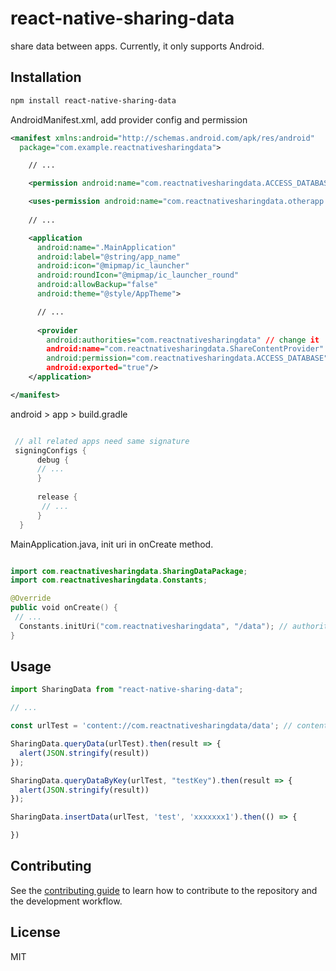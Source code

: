 # react-native-sharing-data

share data between apps. Currently, it only supports Android.

## Installation

```sh
npm install react-native-sharing-data
```

AndroidManifest.xml, add provider config and permission
```xml
<manifest xmlns:android="http://schemas.android.com/apk/res/android"
  package="com.example.reactnativesharingdata">

    // ...

    <permission android:name="com.reactnativesharingdata.ACCESS_DATABASE" android:protectionLevel="signature" /> // keep name same as "android:permission"

    <uses-permission android:name="com.reactnativesharingdata.otherapp.ACCESS_DATABASE" /> // change to the permission name of the other app you wanna get data.
  
    // ...

    <application
      android:name=".MainApplication"
      android:label="@string/app_name"
      android:icon="@mipmap/ic_launcher"
      android:roundIcon="@mipmap/ic_launcher_round"
      android:allowBackup="false"
      android:theme="@style/AppTheme">

      // ...
      
      <provider
        android:authorities="com.reactnativesharingdata" // change it  if you need.
        android:name="com.reactnativesharingdata.ShareContentProvider" 
        android:permission="com.reactnativesharingdata.ACCESS_DATABASE" // change it if you need, but keep the same with permission name above
        android:exported="true"/>
    </application>

</manifest>

```

android > app > build.gradle
```gradle

 // all related apps need same signature
 signingConfigs {
      debug {
      // ...
      }
      
      release {
       // ...
      }
  }

```

MainApplication.java, init uri in onCreate method.
```kotlin

import com.reactnativesharingdata.SharingDataPackage;
import com.reactnativesharingdata.Constants;

@Override
public void onCreate() {
 // ...
  Constants.initUri("com.reactnativesharingdata", "/data"); // authorities and path, change if you need. authorities must be the same with "android:authorities" in AndroidManifest.xml 
}
```


## Usage

```js
import SharingData from "react-native-sharing-data";

// ...

const urlTest = 'content://com.reactnativesharingdata/data'; // content://authorities + path

SharingData.queryData(urlTest).then(result => {
  alert(JSON.stringify(result))
});

SharingData.queryDataByKey(urlTest, "testKey").then(result => {
  alert(JSON.stringify(result))
});

SharingData.insertData(urlTest, 'test', 'xxxxxxx1').then(() => {

})

```

## Contributing

See the [contributing guide](CONTRIBUTING.md) to learn how to contribute to the repository and the development workflow.

## License

MIT
